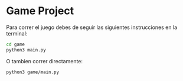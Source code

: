 # Game Project

Para correr el juego debes de seguir las siguientes instrucciones en la terminal:

```sh
cd game
python3 main.py
```

O tambien correr directamente:

```sh
python3 game/main.py
```